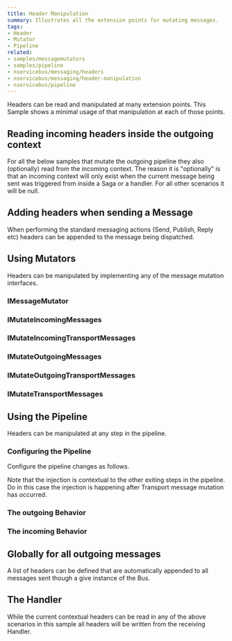 ```yaml
---
title: Header Manipulation
summary: Illustrates all the extension points for mutating messages.
tags:
- Header
- Mutator
- Pipeline
related:
- samples/messagemutators
- samples/pipeline
- nservicebus/messaging/headers
- nservicebus/messaging/header-manipulation
- nservicebus/pipeline
---
```


Headers can be read and manipulated at many extension points. This Sample shows a minimal usage of that manipulation at each of those points.


## Reading incoming headers inside the outgoing context

For all the below samples that mutate the outgoing pipeline they also (optionally) read from the incoming context. The reason it is "optionally" is that an incoming context will only exist when the current message being sent was triggered from inside a Saga or a handler. For all other scenarios it will be null.


## Adding headers when sending a Message

When performing the standard messaging actions (Send, Publish, Reply etc) headers can be appended to the message being dispatched.

<!-- import sending -->

## Using Mutators

Headers can be manipulated by implementing any of the message mutation interfaces.
 

### IMessageMutator

<!-- import message-mutator -->


### IMutateIncomingMessages

<!-- import mutate-incoming-messages -->


### IMutateIncomingTransportMessages

<!-- import mutate-incoming-transport-messages -->


### IMutateOutgoingMessages

<!-- import mutate-outgoing-messages -->


### IMutateOutgoingTransportMessages

<!-- import mutate-outgoing-transport-messages -->


### IMutateTransportMessages

<!-- import mutate-transport-messages -->


## Using the Pipeline 

Headers can be manipulated at any step in the pipeline.


### Configuring the Pipeline

Configure the pipeline changes as follows.

<!-- import pipeline-config -->

Note that the injection is contextual to the other exiting steps in the pipeline. Do in this case the injection is happening after Transport message mutation has occurred.


### The outgoing Behavior

<!-- import outgoing-header-behavior-->


### The incoming Behavior

<!-- import incoming-header-behavior-->


## Globally for all outgoing messages

A list of headers can be defined that are automatically appended to all messages sent though a give instance of the Bus.

<!-- import global-all-outgoing -->


## The Handler

While the current contextual headers can be read in any of the above scenarios in this sample all headers will be written from the receiving Handler.

<!-- import handler-->